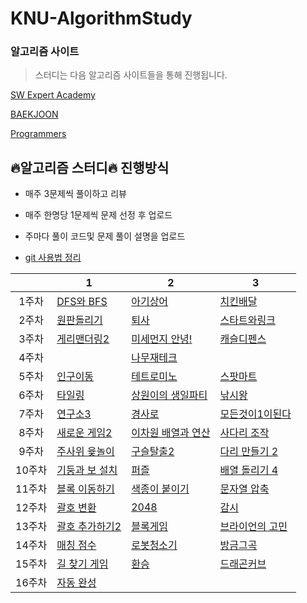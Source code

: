 # KNU-AlgorithmStudy

### 알고리즘 사이트

> 스터디는 다음 알고리즘 사이트들을 통해 진행됩니다.

[SW Expert Academy](https://swexpertacademy.com/main/main.do)

[BAEKJOON](https://www.acmicpc.net/)

[Programmers](https://programmers.co.kr/learn/challenges?tab=all_challenges)



## :fire:알고리즘 스터디:fire: 진행방식

* 매주 3문제씩 풀이하고 리뷰

* 매주 한명당 1문제씩 문제 선정 후 업로드
* 주마다 풀이 코드및 문제 풀이 설명을 업로드

* [git 사용법 정리](https://github.com/Dong-wook94/KNU-AlgorithmStudy/tree/master/Reference/Git%20%EA%B8%B0%EB%B3%B8%20%EC%82%AC%EC%9A%A9%EB%B2%95)

|       | 1          | 2        | 3        |
| :---: | ---------- | -------- | ------- |
| 1주차 | [DFS와 BFS](https://www.acmicpc.net/problem/1260)  | [아기상어](https://www.acmicpc.net/problem/16236) | [치킨배달](https://www.acmicpc.net/problem/15686)|
| 2주차 | [원판돌리기](https://www.acmicpc.net/problem/17822) | [퇴사](https://www.acmicpc.net/problem/14501) |  [스타트와링크](https://www.acmicpc.net/problem/14889) |
| 3주차 | [게리맨더링2](https://www.acmicpc.net/problem/17779) | [미세먼지 안녕!](https://www.acmicpc.net/problem/17144) | [캐슬디펜스](https://www.acmicpc.net/problem/17135) |
| 4주차 |  | [나무재테크](https://www.acmicpc.net/problem/16235) |   |
| 5주차 | [인구이동](https://www.acmicpc.net/problem/16234) | [테트로미노](https://www.acmicpc.net/problem/14500) | [스팟마트](https://swexpertacademy.com/main/code/problem/problemDetail.do?contestProbId=AW5jNL968dwDFATQ&categoryId=AW5jNL968dwDFATQ&categoryType=CODE) |
| 6주차 | [타일링](https://www.acmicpc.net/problem/1793) | [상원이의 생일파티](https://www.swexpertacademy.com/main/code/problem/problemDetail.do?contestProbId=AWWO3kT6F2oDFAV4&categoryId=AWWO3kT6F2oDFAV4&categoryType=CODE) | [낚시왕](https://www.acmicpc.net/problem/17143) |
| 7주차 | [연구소3](https://www.acmicpc.net/problem/17142) | [경사로](https://www.acmicpc.net/problem/14890) | [모든것이1이된다](https://swexpertacademy.com/main/code/problem/problemDetail.do?contestProbId=AWxpXbya0eIDFAWL&categoryId=AWxpXbya0eIDFAWL&categoryType=CODE) |
| 8주차 | [새로운 게임2](https://www.acmicpc.net/problem/17837) | [이차원 배열과 연산](https://www.acmicpc.net/problem/17140) | [사다리 조작](https://www.acmicpc.net/problem/15684) |
| 9주차 | [주사위 윷놀이](https://www.acmicpc.net/problem/17825) | [구슬탈출2](https://www.acmicpc.net/problem/13460) | [다리 만들기 2](https://www.acmicpc.net/problem/17472) |
| 10주차 | [기둥과 보 설치](https://programmers.co.kr/learn/courses/30/lessons/60061) | [퍼즐](https://www.acmicpc.net/problem/1525) | [배열  돌리기 4](https://www.acmicpc.net/problem/17406) |
| 11주차 | [블록 이동하기](https://programmers.co.kr/learn/courses/30/lessons/60063) | [색종이 붙이기](https://www.acmicpc.net/problem/17136) | [문자열 압축](https://programmers.co.kr/learn/courses/30/lessons/60057) |
| 12주차 | [괄호 변환](https://programmers.co.kr/learn/courses/30/lessons/60058) | [2048](https://www.acmicpc.net/problem/12094)  | [감시](https://www.acmicpc.net/problem/15683) |
| 13주차 | [괄호 추가하기2](https://www.acmicpc.net/problem/16638)| [블록게임](https://programmers.co.kr/learn/courses/30/lessons/42894) |[브라이언의 고민](https://programmers.co.kr/learn/courses/30/lessons/1830) |
| 14주차 | [매칭 점수](https://programmers.co.kr/learn/courses/30/lessons/42893) | [로봇청소기](https://www.acmicpc.net/problem/14503) |[방금그곡](https://programmers.co.kr/learn/courses/30/lessons/17683) |
| 15주차 | [길 찾기 게임](https://programmers.co.kr/learn/courses/30/lessons/42892) | [환승](https://www.acmicpc.net/problem/5214) | [드래곤커브](https://www.acmicpc.net/problem/15685) |
| 16주차 | [자동 완성](https://programmers.co.kr/learn/courses/30/lessons/17685) |  |  |

